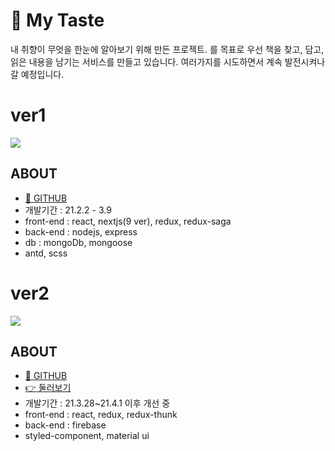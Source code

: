 # &#127752; My Taste

내 취향이 무엇을 한눈에 알아보기 위해 만든 프로젝트.
를 목표로 우선 책을 찾고, 담고, 읽은 내용을 남기는 서비스를 만들고 있습니다. 여러가지를 시도하면서 계속 발전시켜나갈 예정입니다.

# ver1
![](https://images.velog.io/images/ouo_yoonk/post/aa1f3f1a-5e7d-41ed-8834-5535f7f3980c/ver1main.gif)


## ABOUT
- [📁 GITHUB](https://github.com/yooooonk/my-taste/tree/main/my-taste-ver1)
- 개발기간 : 21.2.2 - 3.9
- front-end : react, nextjs(9 ver), redux, redux-saga
- back-end : nodejs, express
- db : mongoDb, mongoose
- antd, scss

# ver2

![](https://images.velog.io/images/ouo_yoonk/post/3af11249-5e2b-41f5-bfaa-dfe84a692225/main.gif)
## ABOUT
- [📁 GITHUB](https://github.com/yooooonk/my-taste/tree/main/my-taste-ver2)
- [👉 둘러보기](https://my-taste-e6d3f.firebaseapp.com/)
- 개발기간 : 21.3.28~21.4.1 이후 개선 중
- front-end : react, redux, redux-thunk
- back-end : firebase
- styled-component, material ui
